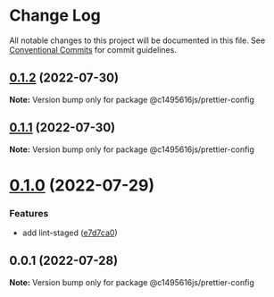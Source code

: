 # Change Log

All notable changes to this project will be documented in this file.
See [Conventional Commits](https://conventionalcommits.org) for commit guidelines.

## [0.1.2](https://github.com/c1495616js/jerry-fe-library/compare/@c1495616js/prettier-config@0.1.1...@c1495616js/prettier-config@0.1.2) (2022-07-30)

**Note:** Version bump only for package @c1495616js/prettier-config





## [0.1.1](https://github.com/c1495616js/jerry-fe-library/compare/@c1495616js/prettier-config@0.1.0...@c1495616js/prettier-config@0.1.1) (2022-07-30)

**Note:** Version bump only for package @c1495616js/prettier-config





# [0.1.0](https://github.com/c1495616js/jerry-fe-library/compare/@c1495616js/prettier-config@0.0.1...@c1495616js/prettier-config@0.1.0) (2022-07-29)


### Features

* add lint-staged ([e7d7ca0](https://github.com/c1495616js/jerry-fe-library/commit/e7d7ca02366321f602e6f10315be12fc6c2cd171))





## 0.0.1 (2022-07-28)

**Note:** Version bump only for package @c1495616js/prettier-config
